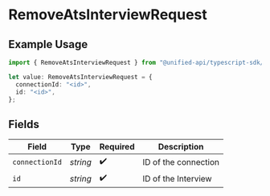 # RemoveAtsInterviewRequest

## Example Usage

```typescript
import { RemoveAtsInterviewRequest } from "@unified-api/typescript-sdk/sdk/models/operations";

let value: RemoveAtsInterviewRequest = {
  connectionId: "<id>",
  id: "<id>",
};
```

## Fields

| Field                | Type                 | Required             | Description          |
| -------------------- | -------------------- | -------------------- | -------------------- |
| `connectionId`       | *string*             | :heavy_check_mark:   | ID of the connection |
| `id`                 | *string*             | :heavy_check_mark:   | ID of the Interview  |